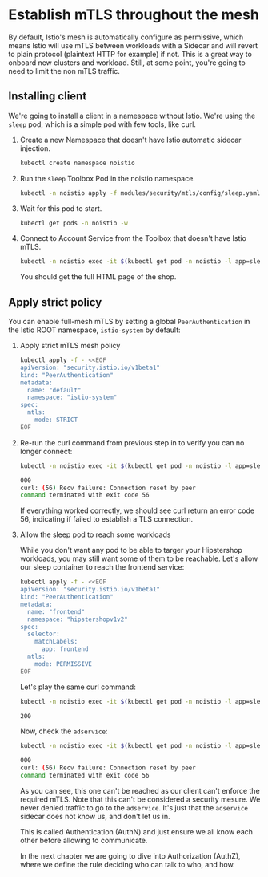 Establish mTLS throughout the mesh
====

By default, Istio's mesh is automatically configure as permissive, which means Istio will use mTLS between workloads with a Sidecar and will revert to plain protocol (plaintext HTTP for example) if not. This is a great way to onboard new clusters and workload.
Still, at some point, you're going to need to limit the non mTLS traffic.


Installing client
----

We're going to install a client in a namespace without Istio. We're using the `sleep` pod, which is a simple pod with few tools, like curl.

1. Create a new Namespace that doesn't have Istio automatic sidecar injection.

    ```sh
    kubectl create namespace noistio
    ```

2. Run the `sleep` Toolbox Pod in the noistio namespace.

    ```sh
    kubectl -n noistio apply -f modules/security/mtls/config/sleep.yaml
    ```

3. Wait for this pod to start.

    ```sh
    kubectl get pods -n noistio -w
    ```

4. Connect to Account Service from the Toolbox that doesn't have Istio mTLS.

    ```sh
    kubectl -n noistio exec -it $(kubectl get pod -n noistio -l app=sleep -o jsonpath='{.items..metadata.name}') -- curl  -s http://frontend.hipstershopv1v2:8080 -o /dev/null -w '%{http_code}'
    ```

    You should get the full HTML page of the shop.


Apply strict policy
----

You can enable full-mesh mTLS by setting a global `PeerAuthentication` in the Istio ROOT namespace, `istio-system` by default:

1. Apply strict mTLS mesh policy

    ```sh
    kubectl apply -f - <<EOF
    apiVersion: "security.istio.io/v1beta1"
    kind: "PeerAuthentication"
    metadata:
      name: "default"
      namespace: "istio-system"
    spec:
      mtls:
        mode: STRICT
    EOF
    ```

2. Re-run the curl command from previous step in to verify you can no longer connect:

    ```sh
    kubectl -n noistio exec -it $(kubectl get pod -n noistio -l app=sleep -o jsonpath='{.items..metadata.name}') -- curl  -s http://frontend.hipstershopv1v2:8080 -o /dev/null -w '%{http_code}'

    000
    curl: (56) Recv failure: Connection reset by peer
    command terminated with exit code 56
    ```

    If everything worked correctly, we should see curl return an error code 56, indicating if failed to establish a TLS connection.


3. Allow the sleep pod to reach some workloads

    While you don't want any pod to be able to targer your Hipstershop workloads, you may still want some of them to be reachable. 
    Let's allow our sleep container to reach the frontend service:

    ```sh
    kubectl apply -f - <<EOF
    apiVersion: "security.istio.io/v1beta1"
    kind: "PeerAuthentication"
    metadata:
      name: "frontend"
      namespace: "hipstershopv1v2"
    spec:
      selector:
        matchLabels:
          app: frontend
      mtls:
        mode: PERMISSIVE
    EOF
    ```

    Let's play the same curl command:

    ```sh
    kubectl -n noistio exec -it $(kubectl get pod -n noistio -l app=sleep -o jsonpath='{.items..metadata.name}') -- curl  -s http://frontend.hipstershopv1v2:8080 -o /dev/null -w '%{http_code}'

    200
    ```

    Now, check the `adservice`:

    ```sh
    kubectl -n noistio exec -it $(kubectl get pod -n noistio -l app=sleep -o jsonpath='{.items..metadata.name}') -- curl  -s http://adservice.hipstershopv1v2:9555 -o /dev/null -w '%{http_code}'

    000
    curl: (56) Recv failure: Connection reset by peer
    command terminated with exit code 56
    ```

    As you can see, this one can't be reached as our client can't enforce the required mTLS. 
    Note that this can't be considered a security mesure. We never denied traffic to go to the `adservice`. It's just that the `adservice` sidecar does not know us, and don't let us in.

    This is called Authentication (AuthN) and just ensure we all know each other before allowing to communicate.

    In the next chapter we are going to dive into Authorization (AuthZ), where we define the rule deciding who can talk to who, and how.

